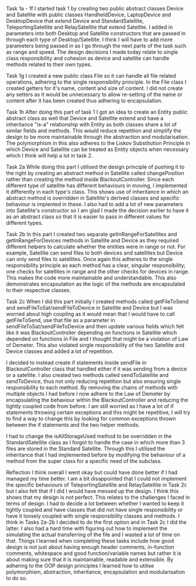 Task 1a - 1f
I started task 1 by creating two public abstract classes Device and Satellite with public classes HandheldDevice, LaptopDevice and DesktopDevice that extend Device and StandardSatellite, TeleportingSatellite and RelaySatellite that extend Satellite. I added in parameters into both Desktop and Satellite constructors that are passed in through each type of Desktop/Satellite. I think I will have to add more parameters being passed in as I go through the next parts of the task such as range and speed. The design decisions I made today relate to single class responsibility and cohesion as device and satellite can handle methods related to their own types.

Task 1g
I created a new public class File so it can handle all file related operations, adhering to the single responsibility principle. In the File class I created getters for it's name, content and size of content. I did not create any setters as it would be unnecessary to allow re-setting of the name or content after it has been created thus adhering to encapsulation.

Task 1h
After doing this part of task 1 I got an idea to create an Entity public abstract class as well that Device and Satellite extend and have a inheritance "is-a" relationship with Entity as both classes share a lot of similar fields and methods. This would reduce repetition and simplify the design to be more maintainable through the abstraction and modularisation. The polymorphism in this also adheres to the Liskov Substitution Principle in which Device and Satellite can be treated as Entity objects when necessary which I think will help a lot in task 2.

Task 2a
While doing this part I utilised the design principle of pushing it to the right by creating an abstract method in Satellite called changePosition rather than creating the method inside BlackoutController. Since each different type of satellite has different behaviours in moving, I implemented it differently in each type's class. This shows use of inheritance in which an abstract method is overridden in Satellite's derived classes and specific behaviour is implented in these. I also had to add a lot of new parameters into Satellite's constructor so I am glad I made the decision earlier to have it as an abstract class so that it is easier to pass in different values for different types.

Task 2b
In this part I created two separate getInRangeForSatellites and getInRangeForDevices methods in Satellite and Device as they required different helpers to calculate whether the entities were in range or not. For example, Satellite can send files to both devices and satellites but Device can only send files to satellites. Once again this adheres to the single responsibility principle as each method has a clear, singular responsibility; one checks for satellites in range and the other checks for devices in range. This makes the code more maintainable and understandable. This also demonstrates encapsulation as the logic of the methods are encapsulated to their respective classes.

Task 2c
When I did this part initially I created methods called getFileToSend and sendFileToSat/sendFileToDevice in Satellite and Device but I was worried about high coupling as it would mean that I would have to call getFileToSend, use that file as a parameter in sendFileToSat/sendFileToDevice and then update various fields which felt like it was BlackoutController depending on functions in Satellite which depended on functions in File and I thought that might be a violation of Law of Demeter. This also violated single responsibility of the two Satellite and Device classes and added a lot of repetition.

I decided to instead create if statements inside sendFile in BlackoutController class that handled either if it was sending from a device or a satellite. I also created two methods called sendToSatellite and sendToDevice, thus not only reducing repetition but also ensuring single responsibility to each method. By removing the chains of methods with multiple objects I had before I now adhere to the Law of Demeter by encapsulating the behaviour within the BlackoutController and reducing the tightly coupled code from before.
I am still worried as I have a lot of if statements throwing certain exceptions and this might be repetitive, I will try to find a way to change this by looking for common exceptions thrown between the if statements and the two helper methods.

I had to change the isAllStorageUsed method to be overridden in the StandardSatellite class as I forgot to handle the case in which more than 3 files are stored in the Standard Satellite. Through this I utilised the inheritance that I had implemented before by modifying the behaviour of a method from the super class for a specific need of the subclass.

Reflection
I think overall I went okay but could have done better if I had managed my time better. I am a bit disappointed that I could not implement the specific behaviours of TeleportingSatellite and RelaySatellite in Task 2c but I also felt that if I did I would have messed up the design. I think this shows that my design is not perfect. This relates to the challenges I faced in terms of design. I had to decide a lot between whether I wanted to keep it tightly coupled and have classes that did not have single responsibility or have it loosely coupled with single responsibility classes and methods. I think in Tasks 2a-2b I decided to do the first option and in Task 2c I did the latter. I also had a hard time with figuring out how to implement the simulating the actual transferring of the file and I wasted a lot of time on that. Things I learned when completing these tasks include how good design is not just about having enough header comments, in-function comments, whitespace and good function/variable names but rather it is about making sure that it is maintainable, readable and extensible. By adhering to the OOP design principles I learned how to utilise polymorphism, abstraction, inheritance, encapsulation and modularisation to do so.